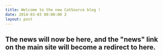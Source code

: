 ```yaml
---
title: Welcome to the new CatSource blog !
date: 2014-03-03 00:00:00 Z
layout: post
---
```


## The news will now be here, and the "news" link on the main site will become a redirect to here.